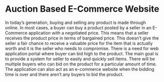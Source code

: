 # Auction Based E-Commerce Website


In today’s generation, buying and selling any product is made through online. In most cases, a buyer can buy a product posted by a seller in an E-Commerce application with a negotiated price. This means that a seller receives the product price in terms of bargained price. This doesn’t give the seller a fair chance to receive a valuable price for the item that is actually worth and it is the seller who needs to compromise. There is a need for web application portal where buyer can bid high to the product. The main goal is to provide a system for seller to easily and quickly sell items. There will be multiple buyers who can bid on the product for a particular amount of time. The application can also act as an e-commerce website when the bidding time is over and there aren’t any buyers to bid the product.

